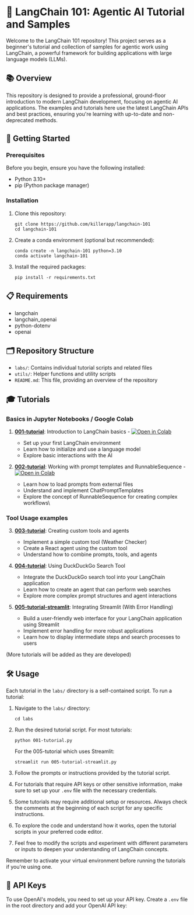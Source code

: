# 🤖 LangChain 101: Agentic AI Tutorial and Samples

Welcome to the LangChain 101 repository! This project serves as a beginner's tutorial and collection of samples for agentic work using LangChain, a powerful framework for building applications with large language models (LLMs).

## 📚 Overview

This repository is designed to provide a professional, ground-floor introduction to modern LangChain development, focusing on agentic AI applications. The examples and tutorials here use the latest LangChain APIs and best practices, ensuring you're learning with up-to-date and non-deprecated methods.

## 🚀 Getting Started

### Prerequisites

Before you begin, ensure you have the following installed:

- Python 3.10+
- pip (Python package manager)

### Installation

1. Clone this repository:
   ```
   git clone https://github.com/killerapp/langchain-101
   cd langchain-101
   ```
2. Create a conda environment (optional but recommended):
   ```
   conda create -n langchain-101 python=3.10
   conda activate langchain-101
   ```

3. Install the required packages:
   ```
   pip install -r requirements.txt
   ```

## 📋 Requirements

- langchain
- langchain_openai
- python-dotenv
- openai

## 🗂️ Repository Structure

- `labs/`: Contains individual tutorial scripts and related files
- `utils/`: Helper functions and utility scripts
- `README.md`: This file, providing an overview of the repository

## 🎓 Tutorials

### Basics in Jupyter Notebooks / Google Colab


1. [**001-tutorial**](labs/001-tutorial.ipynb): Introduction to LangChain basics - [![Open in Colab](https://colab.research.google.com/assets/colab-badge.svg)](https://colab.research.google.com/github/Agentic-Insights/langchain-labs/blob/main/labs/001-tutorial.ipynb)
   - Set up your first LangChain environment
   - Learn how to initialize and use a language model
   - Explore basic interactions with the AI


2. [**002-tutorial**](labs/002-tutorial..ipynb): Working with prompt templates and RunnableSequence - [![Open in Colab](https://colab.research.google.com/assets/colab-badge.svg)](https://colab.research.google.com/github/Agentic-Insights/langchain-labs/blob/main/labs/002-tutorial.ipynb) 
   - Learn how to load prompts from external files
   - Understand and implement ChatPromptTemplates
   - Explore the concept of RunnableSequence for creating complex workflows\

### Tool Usage examples

3. [**003-tutorial**](labs/003-tutorial.py): Creating custom tools and agents
   - Implement a simple custom tool (Weather Checker)
   - Create a React agent using the custom tool
   - Understand how to combine prompts, tools, and agents

4. [**004-tutorial**](labs/004-tutorial.py): Using DuckDuckGo Search Tool
   - Integrate the DuckDuckGo search tool into your LangChain application
   - Learn how to create an agent that can perform web searches
   - Explore more complex prompt structures and agent interactions

5. [**005-tutorial-streamlit**](labs/005-tutorial-streamlit.py): Integrating Streamlit (With Error Handling)
   - Build a user-friendly web interface for your LangChain application using Streamlit
   - Implement error handling for more robust applications
   - Learn how to display intermediate steps and search processes to users

(More tutorials will be added as they are developed)

## 🛠️ Usage

Each tutorial in the `labs/` directory is a self-contained script. To run a tutorial:

1. Navigate to the `labs/` directory:
   ```
   cd labs
   ```

2. Run the desired tutorial script. For most tutorials:
   ```
   python 001-tutorial.py
   ```
   For the 005-tutorial which uses Streamlit:
   ```
   streamlit run 005-tutorial-streamlit.py
   ```

3. Follow the prompts or instructions provided by the tutorial script.

4. For tutorials that require API keys or other sensitive information, make sure to set up your `.env` file with the necessary credentials.

5. Some tutorials may require additional setup or resources. Always check the comments at the beginning of each script for any specific instructions.

6. To explore the code and understand how it works, open the tutorial scripts in your preferred code editor.

7. Feel free to modify the scripts and experiment with different parameters or inputs to deepen your understanding of LangChain concepts.

Remember to activate your virtual environment before running the tutorials if you're using one.

## 🔑 API Keys

To use OpenAI's models, you need to set up your API key. Create a `.env` file in the root directory and add your OpenAI API key:
